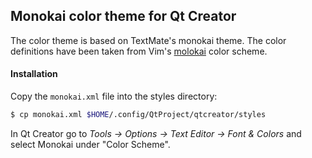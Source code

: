 ## Monokai color theme for Qt Creator

The color theme is based on TextMate's monokai theme. The color definitions have
been taken from Vim's [molokai](https://github.com/tomasr/molokai) color scheme.


#### Installation

Copy the `monokai.xml` file into the styles directory:
```bash
$ cp monokai.xml $HOME/.config/QtProject/qtcreator/styles
```

In Qt Creator go to _Tools -> Options -> Text Editor -> Font & Colors_ and
select Monokai under "Color Scheme".
